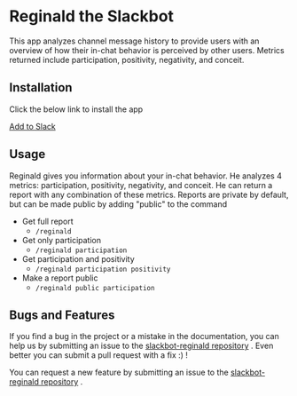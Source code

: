 # Reginald the Slackbot

This app analyzes channel message history to provide users with an overview of how their in-chat behavior is perceived by other users. Metrics returned include participation, positivity, negativity, and conceit.

## Installation

Click the below link to install the app

[Add to Slack](https://slack.com/oauth/authorize?scope=commands,channels:history&client_id=45828019714.84064139872)

## Usage

Reginald gives you information about your in-chat behavior. He analyzes 4 metrics: participation, positivity, negativity, and conceit. He can return a report with any combination of these metrics. Reports are private by default, but can be made public by adding "public" to the command

* Get full report
  * ```/reginald```
* Get only participation
  * ```/reginald participation```
* Get participation and positivity
  * ```/reginald participation positivity```
* Make a report public
  * ```/reginald public participation```

## Bugs and Features

If you find a bug in the project or a mistake in the documentation, you can help us by submitting an issue to the [slackbot-reginald repository](https://github.com/asmith60/slackbot-reginald/issues) . Even better you can submit a pull request with a fix :) !

You can request a new feature by submitting an issue to the [slackbot-reginald repository](https://github.com/asmith60/slackbot-reginald/issues) .
